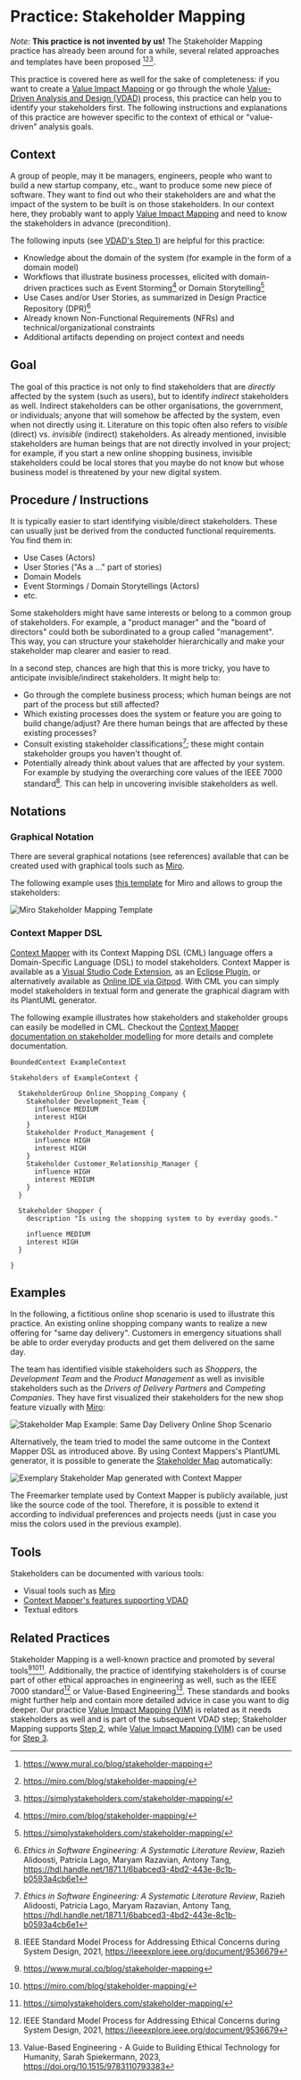 # Practice: Stakeholder Mapping

_Note:_ **This practice is not invented by us!** The Stakeholder Mapping practice has already been around for a while, several related approaches and templates have been proposed [^1][^2][^3]. 

This practice is covered here as well for the sake of completeness: if you want to create a [Value Impact Mapping](./value-impact-mapping.md) or go through the whole [Value-Driven Analysis and Design (VDAD)](./../value-driven-analysis-and-design) process, this practice can help you to identify your stakeholders first. The following instructions and explanations of this practice are however specific to the context of ethical or "value-driven" analysis goals.

## Context
A group of people, may it be managers, engineers, people who want to build a new startup company, etc., want to produce some new piece of software. They want to find out who their stakeholders are and what the impact of the system to be built is on those stakeholders. In our context here, they probably want to apply [Value Impact Mapping](./value-impact-mapping.md) and need to know the stakeholders in advance (precondition).

The following inputs (see [VDAD's Step 1](./../process/step-1-aquire-domain-understanding.md)) are helpful for this practice:

 * Knowledge about the domain of the system (for example in the form of a domain model)
 * Workflows that illustrate business processes, elicited with domain-driven practices such as Event Storming[^2] or Domain Storytelling[^3]
 * Use Cases and/or User Stories, as summarized in Design Practice Repository (DPR)[^4]
 * Already known Non-Functional Requirements (NFRs) and technical/organizational constraints
 * Additional artifacts depending on project context and needs

## Goal
The goal of this practice is not only to find stakeholders that are _directly_ affected by the system (such as users), but to identify _indirect_ stakeholders as well. Indirect stakeholders can be other organisations, the government, or individuals; anyone that will somehow be affected by the system, even when not directly using it. Literature on this topic often also refers to _visible_ (direct) vs. _invisible_ (indirect) stakeholders. As already mentioned, invisible stakeholders are human beings that are not directly involved in your project; for example, if you start a new online shopping business, invisible stakeholders could be local stores that you maybe do not know but whose business model is threatened by your new digital system.

## Procedure / Instructions
It is typically easier to start identifying visible/direct stakeholders. These can usually just be derived from the conducted functional requirements. You find them in:

 * Use Cases (Actors)
 * User Stories ("As a ..." part of stories)
 * Domain Models
 * Event Stormings / Domain Storytellings (Actors)
 * etc.

Some stakeholders might have same interests or belong to a common group of stakeholders. For example, a "product manager" and the "board of directors" could both be subordinated to a group called "management". This way, you can structure your stakeholder hierarchically and make your stakeholder map clearer and easier to read.

In a second step, chances are high that this is more tricky, you have to anticipate invisible/indirect stakeholders. It might help to:

 * Go through the complete business process; which human beings are not part of the process but still affected?
 * Which existing processes does the system or feature you are going to build change/adjust? Are there human beings that are affected by these existing processes?
 * Consult existing stakeholder classifications[^4]; these might contain stakeholder groups you haven't thought of.
 * Potentially already think about values that are affected by your system. For example by studying the overarching core values of the IEEE 7000 standard[^5]. This can help in uncovering invisible stakeholders as well.

## Notations

### Graphical Notation

There are several graphical notations (see references) available that can be created used with graphical tools such as [Miro](https://miro.com/). 

The following example uses [this template](https://miro.com/de/templates/stakeholder-map/) for Miro and allows to group the stakeholders:

![Miro Stakeholder Mapping Template](./../images/stakeholder-mapping-miro-template.png)

### Context Mapper DSL

[Context Mapper](https://contextmapper.org/) with its Context Mapping DSL (CML) language offers a Domain-Specific Language (DSL) to model stakeholders. Context Mapper is available as a [Visual Studio Code Extension](https://contextmapper.org/docs/vs-code/), as an [Eclipse Plugin](https://contextmapper.org/docs/eclipse/), or alternatively available as [Online IDE via Gitpod](https://contextmapper.org/docs/online-ide/). With CML you can simply model stakeholders in textual form and generate the graphical diagram with its PlantUML generator. 

The following example illustrates how stakeholders and stakeholder groups can easily be modelled in CML. Checkout the [Context Mapper documentation on stakeholder modelling](https://contextmapper.org/docs/stakeholders/) for more details and complete documentation.

```cml
BoundedContext ExampleContext

Stakeholders of ExampleContext {

  StakeholderGroup Online_Shopping_Company {
    Stakeholder Development_Team {
      influence MEDIUM
      interest HIGH
    }
    Stakeholder Product_Management {
      influence HIGH
      interest HIGH
    }
    Stakeholder Customer_Relationship_Manager {
      influence HIGH
      interest MEDIUM
    }
  }

  Stakeholder Shopper {
    description "Is using the shopping system to by everday goods."
    
    influence MEDIUM
    interest HIGH
  }

}
```

## Examples
In the following, a fictitious online shop scenario is used to illustrate this practice. An existing online shopping company wants to realize a new offering for "same day delivery". Customers in emergency situations shall be able to order everyday products and get them delivered on the same day.

The team has identified visible stakeholders such as _Shoppers_, the _Development Team_ and the _Product Management_ as well as invisible stakeholders such as the _Drivers of Delivery Partners_ and _Competing Companies_. They have first visualized their stakeholders for the new shop feature vizually with [Miro](https://miro.com):

![Stakeholder Map Example: Same Day Delivery Online Shop Scenario](./../images/stakeholder-mapping-sdd-example.jpg)

Alternatively, the team tried to model the same outcome in the Context Mapper DSL as introduced above. By using Context Mappers's PlantUML generator, it is possible to generate the [Stakeholder Map](./../practices/stakeholder-mapping.md) automatically:

![Exemplary Stakeholder Map generated with Context Mapper](./../images/StakeholderMap-CM-generated.png)

The Freemarker template used by Context Mapper is publicly available, just like the source code of the tool. Therefore, it is possible to extend it according to individual preferences and projects needs (just in case you miss the colors used in the previous example). 

## Tools
Stakeholders can be documented with various tools:

 * Visual tools such as [Miro](https://miro.com)
 * [Context Mapper's features supporting VDAD](https://contextmapper.org/docs/vdad-support)
 * Textual editors

## Related Practices
Stakeholder Mapping is a well-known practice and promoted by several tools[^1][^2][^3]. Additionally, the practice of identifying stakeholders is of course part of other ethical approaches in engineering as well, such as the IEEE 7000 standard[^5] or Value-Based Engineering[^6]. These standards and books might further help and contain more detailed advice in case you want to dig deeper. Our practice [Value Impact Mapping (VIM)](value-impact-mapping.md) is related as it needs stakeholders as well and is part of the subsequent VDAD step; Stakeholder Mapping supports [Step 2](./../process/step-2-identify-stakeholders.md), while [Value Impact Mapping (VIM)](value-impact-mapping.md) can be used for [Step 3](./../process/step-3-identify-values-per-stakeholder.md).


[^1]: <https://www.mural.co/blog/stakeholder-mapping>
[^2]: <https://miro.com/blog/stakeholder-mapping/>
[^3]: <https://simplystakeholders.com/stakeholder-mapping/>
[^4]: _Ethics in Software Engineering: A Systematic Literature Review_, Razieh Alidoosti, Patricia Lago, Maryam Razavian, Antony Tang, https://hdl.handle.net/1871.1/6babced3-4bd2-443e-8c1b-b0593a4cb6e1
[^5]: IEEE Standard Model Process for Addressing Ethical Concerns during System Design, 2021, <https://ieeexplore.ieee.org/document/9536679> 
[^6]: Value-Based Engineering - A Guide to Building Ethical Technology for Humanity, Sarah Spiekermann, 2023, <https://doi.org/10.1515/9783110793383>

